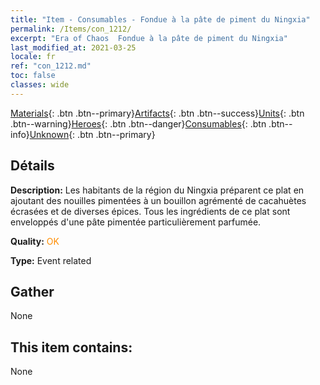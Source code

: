 ```yaml
---
title: "Item - Consumables - Fondue à la pâte de piment du Ningxia"
permalink: /Items/con_1212/
excerpt: "Era of Chaos  Fondue à la pâte de piment du Ningxia"
last_modified_at: 2021-03-25
locale: fr
ref: "con_1212.md"
toc: false
classes: wide
---
```

 [Materials](/fr/Items/){: .btn .btn--primary}[Artifacts](/fr/Items/Artifacts/){: .btn .btn--success}[Units](/fr/Items/Units/){: .btn .btn--warning}[Heroes](/fr/Items/Heroes/){: .btn .btn--danger}[Consumables](/fr/Items/Consumables/){: .btn .btn--info}[Unknown](/fr/Items/Unknown/){: .btn .btn--primary}

## Détails
 **Description:** Les habitants de la région du Ningxia préparent ce plat en ajoutant des nouilles pimentées à un bouillon agrémenté de cacahuètes écrasées et de diverses épices. Tous les ingrédients de ce plat sont enveloppés d'une pâte pimentée particulièrement parfumée.

 **Quality:** <span style="color: #FF8C00">OK</span>

 **Type:** Event related

## Gather

  None

## This item contains:

  None

